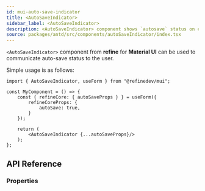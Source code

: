 ```yaml
---
id: mui-auto-save-indicator
title: <AutoSaveIndicator>
sidebar_label: <AutoSaveIndicator>
description: <AutoSaveIndicator> component shows `autosave` status on edit actions.
source: packages/antd/src/components/autoSaveIndicator/index.tsx
---
```


`<AutoSaveIndicator>` component from **refine** for **Material UI** can be used to communicate auto-save status to the user. 

Simple usage is as follows:

```tsx
import { AutoSaveIndicator, useForm } from "@refinedev/mui";

const MyComponent = () => {
    const { refineCore: { autoSaveProps } } = useForm({
        refineCoreProps: {
            autoSave: true,
        }
    });

    return (
        <AutoSaveIndicator {...autoSaveProps}/>
    );
};
```

## API Reference

### Properties

<PropsTable module="@refinedev/mui/AutoSaveIndicator" />
